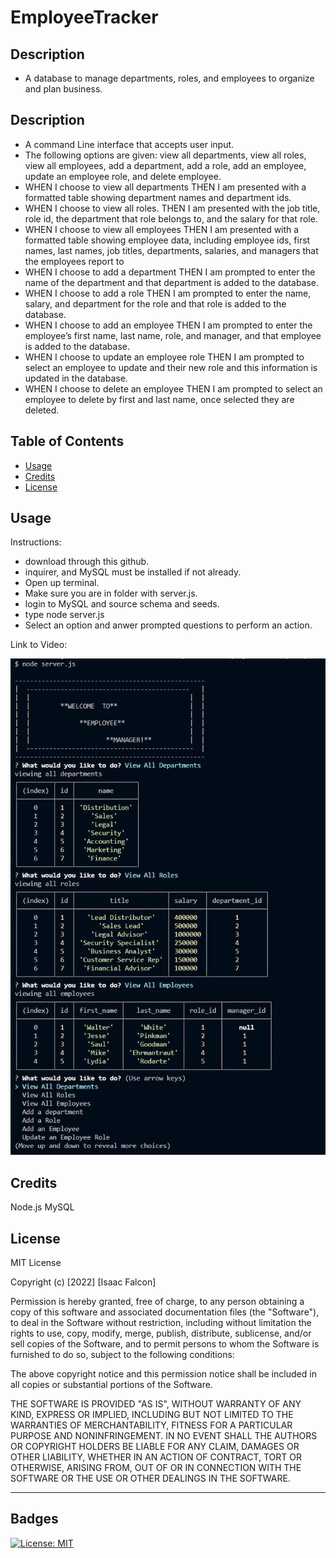 # EmployeeTracker

## Description

- A database to manage departments, roles, and employees to organize and plan business.

## Description
- A command Line interface that accepts user input.
- The following options are given: view all departments, view all roles, view all employees, add a department, add a role, add an employee, update an employee role, and delete employee.
- WHEN I choose to view all departments
THEN I am presented with a formatted table showing department names and department ids.
- WHEN I choose to view all roles.
THEN I am presented with the job title, role id, the department that role belongs to, and the salary for that role.
- WHEN I choose to view all employees
THEN I am presented with a formatted table showing employee data, including employee ids, first names, last names, job titles, departments, salaries, and managers that the employees report to
- WHEN I choose to add a department
THEN I am prompted to enter the name of the department and that department is added to the database.
- WHEN I choose to add a role
THEN I am prompted to enter the name, salary, and department for the role and that role is added to the database.
- WHEN I choose to add an employee
THEN I am prompted to enter the employee’s first name, last name, role, and manager, and that employee is added to the database.
- WHEN I choose to update an employee role
THEN I am prompted to select an employee to update and their new role and this information is updated in the database.
- WHEN I choose to delete an employee
THEN I am prompted to select an employee to delete by first and last name, once selected they are deleted.

## Table of Contents

- [Usage](#usage)
- [Credits](#credits)
- [License](#license)

## Usage

Instructions:
- download through this github.
- inquirer, and MySQL must be installed if not already.
- Open up terminal.
- Make sure you are in folder with server.js.
- login to MySQL and source schema and seeds.
- type node server.js
- Select an option and anwer prompted questions to perform an action.

Link to Video:

![alt Website Screenshot](./assets/images/preview.JPG)

## Credits

Node.js
MySQL

## License

MIT License

Copyright (c) [2022] [Isaac Falcon]

Permission is hereby granted, free of charge, to any person obtaining a copy
of this software and associated documentation files (the "Software"), to deal
in the Software without restriction, including without limitation the rights
to use, copy, modify, merge, publish, distribute, sublicense, and/or sell
copies of the Software, and to permit persons to whom the Software is
furnished to do so, subject to the following conditions:

The above copyright notice and this permission notice shall be included in all
copies or substantial portions of the Software.

THE SOFTWARE IS PROVIDED "AS IS", WITHOUT WARRANTY OF ANY KIND, EXPRESS OR
IMPLIED, INCLUDING BUT NOT LIMITED TO THE WARRANTIES OF MERCHANTABILITY,
FITNESS FOR A PARTICULAR PURPOSE AND NONINFRINGEMENT. IN NO EVENT SHALL THE
AUTHORS OR COPYRIGHT HOLDERS BE LIABLE FOR ANY CLAIM, DAMAGES OR OTHER
LIABILITY, WHETHER IN AN ACTION OF CONTRACT, TORT OR OTHERWISE, ARISING FROM,
OUT OF OR IN CONNECTION WITH THE SOFTWARE OR THE USE OR OTHER DEALINGS IN THE
SOFTWARE.

---

## Badges

[![License: MIT](https://img.shields.io/badge/License-MIT-yellow.svg)](https://opensource.org/licenses/MIT)